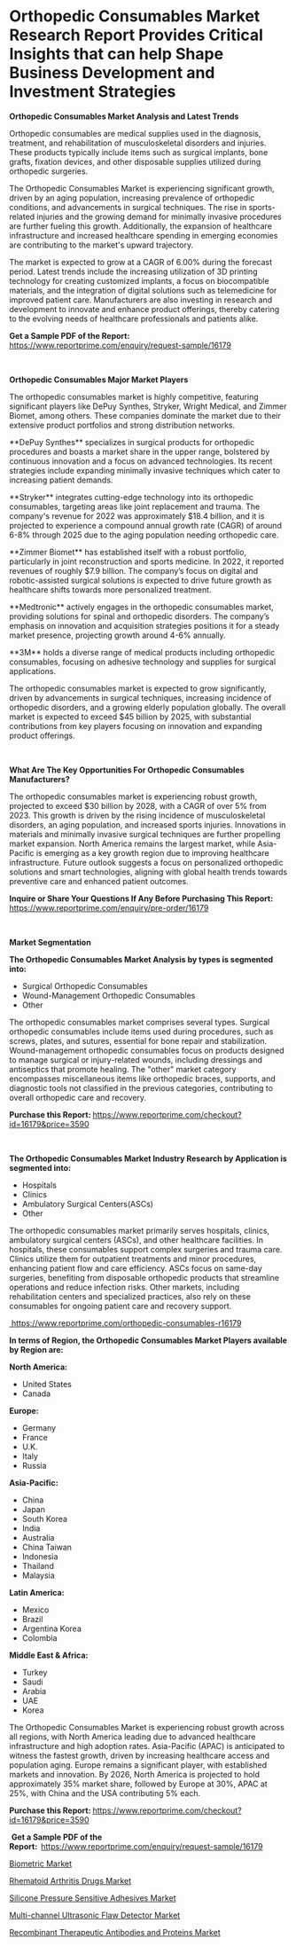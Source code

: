 <p><h1>Orthopedic Consumables Market Research Report Provides Critical Insights that can help Shape Business Development and Investment Strategies</h1></p><p><strong>Orthopedic Consumables Market Analysis and Latest Trends</strong></p>
<p><p>Orthopedic consumables are medical supplies used in the diagnosis, treatment, and rehabilitation of musculoskeletal disorders and injuries. These products typically include items such as surgical implants, bone grafts, fixation devices, and other disposable supplies utilized during orthopedic surgeries. </p><p>The Orthopedic Consumables Market is experiencing significant growth, driven by an aging population, increasing prevalence of orthopedic conditions, and advancements in surgical techniques. The rise in sports-related injuries and the growing demand for minimally invasive procedures are further fueling this growth. Additionally, the expansion of healthcare infrastructure and increased healthcare spending in emerging economies are contributing to the market's upward trajectory.</p><p>The market is expected to grow at a CAGR of 6.00% during the forecast period. Latest trends include the increasing utilization of 3D printing technology for creating customized implants, a focus on biocompatible materials, and the integration of digital solutions such as telemedicine for improved patient care. Manufacturers are also investing in research and development to innovate and enhance product offerings, thereby catering to the evolving needs of healthcare professionals and patients alike.</p></p>
<p><strong>Get a Sample PDF of the Report:&nbsp;</strong> <a href="https://www.reportprime.com/enquiry/request-sample/16179?utm_campaign=60&utm_medium=2&utm_source=Github&utm_content=ia&utm_term=02122024&utm_id=orthopedic-consumables">https://www.reportprime.com/enquiry/request-sample/16179</a></p>
<p>&nbsp;</p>
<p><strong>Orthopedic Consumables Major Market Players</strong></p>
<p><p>The orthopedic consumables market is highly competitive, featuring significant players like DePuy Synthes, Stryker, Wright Medical, and Zimmer Biomet, among others. These companies dominate the market due to their extensive product portfolios and strong distribution networks.</p><p>**DePuy Synthes** specializes in surgical products for orthopedic procedures and boasts a market share in the upper range, bolstered by continuous innovation and a focus on advanced technologies. Its recent strategies include expanding minimally invasive techniques which cater to increasing patient demands.</p><p>**Stryker** integrates cutting-edge technology into its orthopedic consumables, targeting areas like joint replacement and trauma. The company's revenue for 2022 was approximately $18.4 billion, and it is projected to experience a compound annual growth rate (CAGR) of around 6-8% through 2025 due to the aging population needing orthopedic care.</p><p>**Zimmer Biomet** has established itself with a robust portfolio, particularly in joint reconstruction and sports medicine. In 2022, it reported revenues of roughly $7.9 billion. The company’s focus on digital and robotic-assisted surgical solutions is expected to drive future growth as healthcare shifts towards more personalized treatment.</p><p>**Medtronic** actively engages in the orthopedic consumables market, providing solutions for spinal and orthopedic disorders. The company’s emphasis on innovation and acquisition strategies positions it for a steady market presence, projecting growth around 4-6% annually.</p><p>**3M** holds a diverse range of medical products including orthopedic consumables, focusing on adhesive technology and supplies for surgical applications. </p><p>The orthopedic consumables market is expected to grow significantly, driven by advancements in surgical techniques, increasing incidence of orthopedic disorders, and a growing elderly population globally. The overall market is expected to exceed $45 billion by 2025, with substantial contributions from key players focusing on innovation and expanding product offerings.</p></p>
<p>&nbsp;</p>
<p><strong>What Are The Key Opportunities For Orthopedic Consumables Manufacturers?</strong></p>
<p><p>The orthopedic consumables market is experiencing robust growth, projected to exceed $30 billion by 2028, with a CAGR of over 5% from 2023. This growth is driven by the rising incidence of musculoskeletal disorders, an aging population, and increased sports injuries. Innovations in materials and minimally invasive surgical techniques are further propelling market expansion. North America remains the largest market, while Asia-Pacific is emerging as a key growth region due to improving healthcare infrastructure. Future outlook suggests a focus on personalized orthopedic solutions and smart technologies, aligning with global health trends towards preventive care and enhanced patient outcomes.</p></p>
<p><strong>Inquire or Share Your Questions If Any Before Purchasing This Report:</strong> <a href="https://www.reportprime.com/enquiry/pre-order/16179?utm_campaign=60&utm_medium=2&utm_source=Github&utm_content=ia&utm_term=02122024&utm_id=orthopedic-consumables">https://www.reportprime.com/enquiry/pre-order/16179</a></p>
<p>&nbsp;</p>
<p><strong>Market Segmentation</strong></p>
<p><strong>The Orthopedic Consumables Market Analysis by types is segmented into:</strong></p>
<p><ul><li>Surgical Orthopedic Consumables</li><li>Wound-Management Orthopedic Consumables</li><li>Other</li></ul></p>
<p><p>The orthopedic consumables market comprises several types. Surgical orthopedic consumables include items used during procedures, such as screws, plates, and sutures, essential for bone repair and stabilization. Wound-management orthopedic consumables focus on products designed to manage surgical or injury-related wounds, including dressings and antiseptics that promote healing. The "other" market category encompasses miscellaneous items like orthopedic braces, supports, and diagnostic tools not classified in the previous categories, contributing to overall orthopedic care and recovery.</p></p>
<p><strong>Purchase this Report:&nbsp;</strong><a href="https://www.reportprime.com/checkout?id=16179&price=3590&utm_campaign=60&utm_medium=2&utm_source=Github&utm_content=ia&utm_term=02122024&utm_id=orthopedic-consumables">https://www.reportprime.com/checkout?id=16179&price=3590</a></p>
<p>&nbsp;</p>
<p><strong>The Orthopedic Consumables Market Industry Research by Application is segmented into:</strong></p>
<p><ul><li>Hospitals</li><li>Clinics</li><li>Ambulatory Surgical Centers(ASCs)</li><li>Other</li></ul></p>
<p><p>The orthopedic consumables market primarily serves hospitals, clinics, ambulatory surgical centers (ASCs), and other healthcare facilities. In hospitals, these consumables support complex surgeries and trauma care. Clinics utilize them for outpatient treatments and minor procedures, enhancing patient flow and care efficiency. ASCs focus on same-day surgeries, benefiting from disposable orthopedic products that streamline operations and reduce infection risks. Other markets, including rehabilitation centers and specialized practices, also rely on these consumables for ongoing patient care and recovery support.</p></p>
<p><a href="https://www.reportprime.com/orthopedic-consumables-r16179?utm_campaign=60&utm_medium=2&utm_source=Github&utm_content=ia&utm_term=02122024&utm_id=orthopedic-consumables">&nbsp;https://www.reportprime.com/orthopedic-consumables-r16179</a></p>
<p><strong>In terms of Region, the Orthopedic Consumables Market Players available by Region are:</strong></p>
<p>
    <p> <strong> North America: </strong>
        <ul>
            <li>United States</li>
            <li>Canada</li>
        </ul>
        </p> 
    <p> <strong> Europe: </strong>
        <ul>
            <li>Germany</li>
            <li>France</li>
            <li>U.K.</li>
            <li>Italy</li>
            <li>Russia</li>
        </ul>
        </p> 
    <p> <strong> Asia-Pacific: </strong>
        <ul>
            <li>China</li>
            <li>Japan</li>
            <li>South Korea</li>
            <li>India</li>
            <li>Australia</li>
            <li>China Taiwan</li>
            <li>Indonesia</li>
            <li>Thailand</li>
            <li>Malaysia</li>
        </ul>
        </p> 
    <p> <strong> Latin America: </strong>
        <ul>
            <li>Mexico</li>
            <li>Brazil</li>
            <li>Argentina Korea</li>
            <li>Colombia</li>
        </ul>
        </p> 
    <p> <strong> Middle East & Africa: </strong>
        <ul>
            <li>Turkey</li>
            <li>Saudi</li>
            <li>Arabia</li>
            <li>UAE</li>
            <li>Korea</li>
        </ul>
    </p>
    </p>
<p><p>The Orthopedic Consumables Market is experiencing robust growth across all regions, with North America leading due to advanced healthcare infrastructure and high adoption rates. Asia-Pacific (APAC) is anticipated to witness the fastest growth, driven by increasing healthcare access and population aging. Europe remains a significant player, with established markets and innovation. By 2026, North America is projected to hold approximately 35% market share, followed by Europe at 30%, APAC at 25%, with China and the USA contributing 5% each.</p></p>
<p><strong>Purchase this Report: </strong><a href="https://www.reportprime.com/checkout?id=16179&price=3590&utm_campaign=60&utm_medium=2&utm_source=Github&utm_content=ia&utm_term=02122024&utm_id=orthopedic-consumables">https://www.reportprime.com/checkout?id=16179&price=3590</a></p>
<p>&nbsp;<strong>Get a Sample PDF of the Report:&nbsp;&nbsp;</strong><a href="https://www.reportprime.com/enquiry/request-sample/16179?utm_campaign=60&utm_medium=2&utm_source=Github&utm_content=ia&utm_term=02122024&utm_id=orthopedic-consumables">https://www.reportprime.com/enquiry/request-sample/16179</a></p>
<p><strong></strong></p>
<p><p><a href="https://www.linkedin.com/pulse/future-biometric-market-key-growth-drivers-forecasted-zdaec?utm_campaign=60&utm_medium=2&utm_source=Github&utm_content=ia&utm_term=02122024&utm_id=orthopedic-consumables">Biometric Market</a></p><p><a href="https://github.com/NargisHussain432/Market-Research-Report-List-1/blob/main/rhematoid-arthritis-drugs-market.md?utm_campaign=60&utm_medium=2&utm_source=Github&utm_content=ia&utm_term=02122024&utm_id=orthopedic-consumables">Rhematoid Arthritis Drugs Market</a></p><p><a href="https://issuu.com/reportprime-2/docs/silicone-pressure-sensitive-adhesives-market-size-?utm_campaign=60&utm_medium=2&utm_source=Github&utm_content=ia&utm_term=02122024&utm_id=orthopedic-consumables">Silicone Pressure Sensitive Adhesives Market</a></p><p><a href="https://issuu.com/reportprime-2/docs/multi-channel-ultrasonic-flaw-detector-market-size?utm_campaign=60&utm_medium=2&utm_source=Github&utm_content=ia&utm_term=02122024&utm_id=orthopedic-consumables">Multi-channel Ultrasonic Flaw Detector Market</a></p><p><a href="https://www.linkedin.com/pulse/recombinant-therapeutic-antibodies-proteins-market-size-share-xb4ac?utm_campaign=60&utm_medium=2&utm_source=Github&utm_content=ia&utm_term=02122024&utm_id=orthopedic-consumables">Recombinant Therapeutic Antibodies and Proteins Market</a></p></p>
